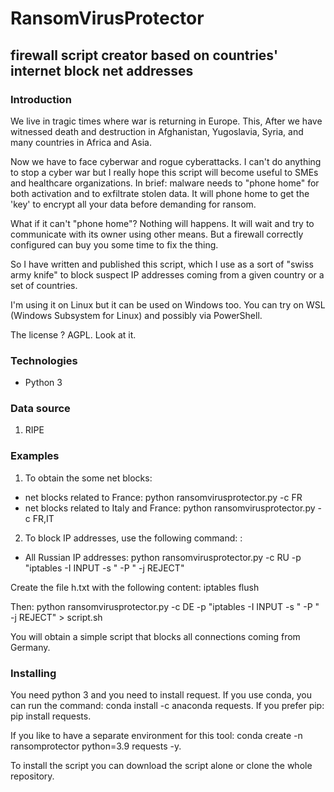 # RansomVirusProtector

## firewall script creator based on countries' internet block net addresses

### Introduction 
We live in tragic times where war is returning in Europe. This, After we have witnessed death and destruction in Afghanistan, Yugoslavia, Syria, and many countries in Africa and Asia.


Now we have to face cyberwar and rogue cyberattacks. I can't do anything to stop a cyber war but I really hope this script will become useful to SMEs and healthcare organizations. 
In brief: malware needs to "phone home" for both activation and to exfiltrate stolen data. It will phone home to get the 'key' to encrypt all your data before demanding for ransom. 

What if it can't "phone home"? Nothing will happens. It will wait and try to communicate with its owner using other means. But a firewall correctly configured can buy you some time to fix the thing. 

So I have written and published this script, which I use as a sort of "swiss army knife" to block suspect IP addresses coming from a given country or a set of countries. 

I'm using it on Linux but it can be used on Windows too. You can try on WSL (Windows Subsystem for Linux) and possibly via PowerShell. 

The license ? AGPL. Look at it. 


### Technologies
* Python 3

### Data source
1. RIPE

### Examples
1. To obtain the some net blocks:
* net blocks related to France:  python ransomvirusprotector.py -c FR
* net blocks related to Italy and France: python ransomvirusprotector.py -c FR,IT

2. To block IP addresses, use the following command:
:
* All Russian IP addresses: python ransomvirusprotector.py -c RU -p "iptables -I INPUT -s " -P " -j REJECT"

Create the file h.txt with the following content:
iptables flush

Then:
python ransomvirusprotector.py -c DE -p "iptables -I INPUT -s " -P " -j REJECT" > script.sh 

You will obtain a simple script that blocks all connections coming from Germany. 


### Installing

You need python 3 and you need to install request. If you use conda, you can run the command: conda install -c anaconda requests. If you prefer pip: pip install requests. 

If you like to have a separate environment for this tool: conda create -n ransomprotector python=3.9 requests -y. 

To install the script you can download the script alone or clone the whole repository. 

